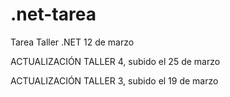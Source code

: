 # .net-tarea
Tarea Taller .NET 12 de marzo

ACTUALIZACIÓN
TALLER 4, subido el 25 de marzo

ACTUALIZACIÓN
TALLER 3, subido el 19 de marzo
